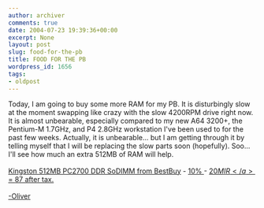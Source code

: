 ```yaml
---
author: archiver
comments: true
date: 2004-07-23 19:39:36+00:00
excerpt: None
layout: post
slug: food-for-the-pb
title: FOOD FOR THE PB
wordpress_id: 1656
tags:
- oldpost
---
```


Today, I am going to buy some more RAM for my PB.  It is disturbingly slow at the moment swapping like crazy with the slow 4200RPM drive right now.  It is almost unbearable, especially compared to my new A64 3200+, the Pentium-M 1.7GHz, and P4 2.8GHz workstation I've been used to for the past few weeks. Actually, it is unbearable... but I am getting through it by telling myself that I will be replacing the slow parts soon (hopefully).  Soo... I'll see how much an extra 512MB of RAM will help.<br /><br /><a href="http://www.bestbuy.com/site/olspage.jsp?id=1064001118794&skuId=5958911&type=product&productCategoryId=cat01170&cmp=++">Kingston 512MB PC2700 DDR SoDIMM from BestBuy</a> - <a href="http://postpublisher.net/h/bestbuy/adhoc/200407/ESE/coupon2.htm?">10% </a> - <a href="http://www.bestbuy.com/site/olspage.jsp?id=cat12105&type=page&rebateid=49234&skuid=5958911">$20 MIR</a> = ~$87 after tax.<br /><br />-Oliver